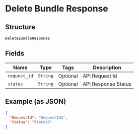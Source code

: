 
# Delete Bundle Response

## Structure

`DeleteBundleResponse`

## Fields

| Name | Type | Tags | Description |
|  --- | --- | --- | --- |
| `request_id` | `String` | Optional | API Request Id |
| `status` | `String` | Optional | API Response Status |

## Example (as JSON)

```json
{
  "RequestId": "RequestId4",
  "Status": "Status0"
}
```

